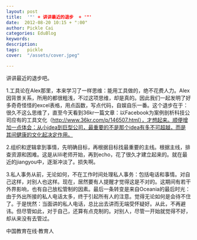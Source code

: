 ```yaml
---
layout: post  
title:  '"' + 讲讲最近的退步  + '"'
date:  2012-08-20 10:15 + ":00" 
author: Pickle Cai  
categories: EduBlog  
keywords: 
description:   
tags:	pickle   
cover:  "/assets/cover.jpeg"  

---  
```

    
 讲讲最近的退步吧。

1.工具论在Alex那里，本来学习了一样思维：能用工具做的，绝不花费人力。Alex因背景关系，所用的都很粗浅，不过这项思维，却是真的。因此我们一起发明了好多奇奇怪怪的excel表格，用点函数，写点代码，自娱自乐一番。这个退步在于：很久不这么思维了，直至今天看到36kr一篇文章：以Facebook为案例剖析科技公司应有的工具文化（http://www.36kr.com/p/146507.html），才想起来。顺便增加一点体会：从小idea到巨型公司，最重要的不是那个idea有多不可超越，而是其间健康的文化起决定作用。

2.组织和逻辑拿到事情，先明确目标，再根据目标找最重要的主线。根据主线，排查资源和困难。这是从lili老师开始，再到echo，花了很久才建立起来的。就在最近的jiangyou中，逐渐冲淡了。损失啊。

3.私人事务从前，无论如何，不在工作时间处理私人事务：包括电话和事情。对自己这样，对别人也这样。现在，居然要有人提醒才觉得这是不对的。这期间有若干外界影响，也有自己放松管制的因素。最后一条转变是来自Oceania的最后时光：由于外出所接的私人电话太多，终于引起所有人的注意。觉得无论如何是会待不住了。于是恍然：当面讲的私人电话，总比出去讲而无端受怀疑好。从此，不再避讳。但尽管如此，对于自己，还算有点克制的。对别人，尽管一开始就觉得不好，却从来没有去管过。										

		    
 中国教育在线·教育人

